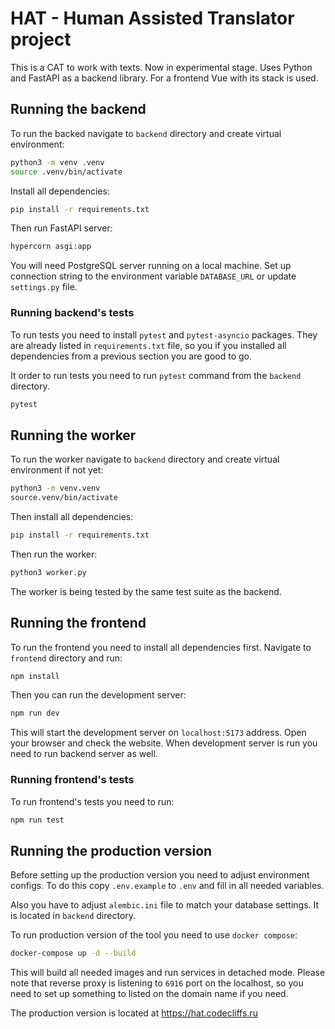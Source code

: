 # HAT - Human Assisted Translator project

This is a CAT to work with texts. Now in experimental stage. Uses Python and
FastAPI as a backend library. For a frontend Vue with its stack is used.

## Running the backend

To run the backed navigate to `backend` directory and create virtual
environment:

```bash
python3 -m venv .venv
source .venv/bin/activate
```

Install all dependencies:

```bash
pip install -r requirements.txt
```

Then run FastAPI server:

```bash
hypercorn asgi:app
```

You will need PostgreSQL server running on a local machine. Set up connection
string to the environment variable `DATABASE_URL` or update `settings.py` file.

### Running backend's tests

To run tests you need to install `pytest` and `pytest-asyncio` packages. They
are already listed in `requirements.txt` file, so you if you installed all
dependencies from a previous section you are good to go.

It order to run tests you need to run `pytest` command from the `backend`
directory.

```bash
pytest
```

## Running the worker

To run the worker navigate to `backend` directory and create virtual environment
if not yet:

```bash
python3 -m venv.venv
source.venv/bin/activate
```

Then install all dependencies:

```bash
pip install -r requirements.txt
```

Then run the worker:

```bash
python3 worker.py
```

The worker is being tested by the same test suite as the backend.

## Running the frontend

To run the frontend you need to install all dependencies first. Navigate to
`frontend` directory and run:

```bash
npm install
```

Then you can run the development server:

```bash
npm run dev
```

This will start the development server on `localhost:5173` address. Open your
browser and check the website. When development server is run you need to run
backend server as well.

### Running frontend's tests

To run frontend's tests you need to run:

```bash
npm run test
```

## Running the production version

Before setting up the production version you need to adjust environment configs.
To do this copy `.env.example` to `.env` and fill in all needed variables.

Also you have to adjust `alembic.ini` file to match your database settings. It
is located in `backend` directory.

To run production version of the tool you need to use `docker compose`:

```bash
docker-compose up -d --build
```

This will build all needed images and run services in detached mode. Please
note that reverse proxy is listening to `6916` port on the localhost, so you
need to set up something to listed on the domain name if you need.

The production version is located at https://hat.codecliffs.ru
